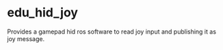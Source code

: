 # edu_hid_joy
Provides a gamepad hid ros software to read joy input and publishing it as joy message.
